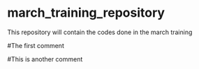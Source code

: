 # march_training_repository
This repository will contain the codes done in the march training

#The first comment

#This is another comment
